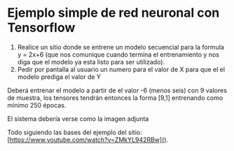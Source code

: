 # Ejemplo simple de red neuronal con Tensorflow

1. Realice un sitio donde se entrene un modelo secuencial para la formula 
y = 2x+6  (que nos comunique cuando termina el entrenamiento y nos diga que el modelo ya esta listo para ser utilizado).
2. Pedir por pantalla al usuario un numero para el valor de X para que el el modelo prediga el valor de Y

Deberá entrenar el modelo a partir de el valor -6 (menos seis) con 9 valores de muestra, los tensores tendrán entonces la forma [9,1] entrenando como mínimo 250 épocas. 

El sistema debería verse como la imagen adjunta

Todo siguiendo las bases del ejemplo del sitio: [https://www.youtube.com/watch?v=ZMkYL942RBw]().